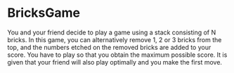 # BricksGame
You and your friend decide to play a game using a stack consisting of N bricks. In this game,
you can alternatively remove 1, 2 or 3 bricks from the top, and the numbers etched on the removed
bricks are added to your score. You have to play so that you obtain the maximum possible score.
It is given that your friend will also play optimally and you make the first move.
